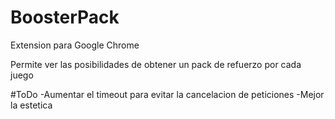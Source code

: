 # BoosterPack
Extension para Google Chrome

Permite ver las posibilidades de obtener un pack de refuerzo por cada juego

#ToDo
-Aumentar el timeout para evitar la cancelacion de peticiones
-Mejor la estetica
